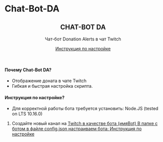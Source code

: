 # Chat-Bot-DA

<h2 align="center">
    CHAT-BOT DA
</h2>
<p align="center">
    Чат-бот Donation Alerts в чат Twitch
</p>

<p align="center">
  <a href="https://vk.com/@wpsquad-chat-bot-da-v10">
    Инструкция по настройке
  </a>
  
</p>
</details>
<br>

#### Почему Chat-Bot DA?

* Отображение доната в чате Twitch
* Гибкая и быстрая настройка скрипта.

#### Инструкция по настройке?

* Для корректной работы бота требуется установить: Node.JS (tested on LTS 10.16.0)

1. Создайте новый канал на <a href="https://vk.com/@wpsquad-chat-bot-da-v10">Twitch в качестве бота (имяBot)
В папке с ботом в файле config.json настраиваем бота:
<a href="https://vk.com/@wpsquad-chat-bot-da-v10">Инструкция по настройке

    </tr>
</table>


